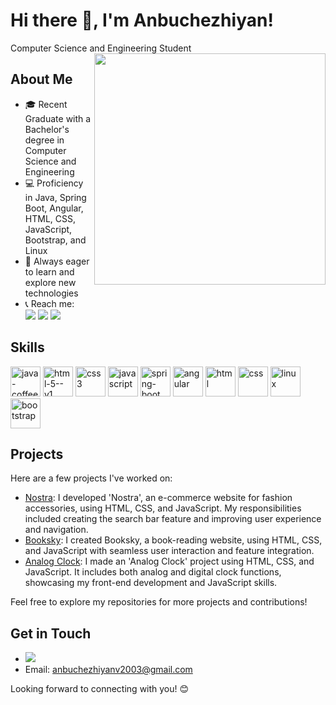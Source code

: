# Hi there 👋, I'm Anbuchezhiyan! 

Computer Science and Engineering Student
<img align="right" width="370" src="https://i.pinimg.com/originals/47/f0/34/47f0342cec72b800463bf003eac1257e.gif">

## About Me

- 🎓 Recent Graduate with a Bachelor's degree in Computer Science and Engineering
- 💻 Proficiency in Java, Spring Boot, Angular, HTML, CSS, JavaScript, Bootstrap, and Linux
- 🌱  Always eager to learn and explore new technologies
- 📞 Reach me:
  <br/>
  [<img src="https://img.shields.io/badge/LinkedIn-0077B5?style=for-the-badge&logo=linkedin&logoColor=white" />](https://www.linkedin.com/in/anbuchezhiyanv) [<img src="https://img.shields.io/badge/Instagram-E4405F?style=for-the-badge&logo=instagram&logoColor=white"/>](https://www.instagram.com/__anbu___._?igsh=MWE4c2oxcWxlOTdtMA==)
  [<img src="https://img.shields.io/badge/LeetCode-FFA116?style=for-the-badge&logo=leetcode&logoColor=white" />](https://leetcode.com/u/Anbuchezhiyanv)
## Skills
<img width="48" height="48" src="https://img.icons8.com/color/48/java-coffee-cup-logo--v1.png" alt="java-coffee-cup-logo--v1"/>
<img width="48" height="48" src="https://img.icons8.com/color/48/html-5--v1.png" alt="html-5--v1"/>
<img width="48" height="48" src="https://img.icons8.com/color/48/css3.png" alt="css3"/>
<img width="48" height="48" src="https://img.icons8.com/fluency/48/javascript.png" alt="javascript"/>
<img width="48" height="48" src="https://img.icons8.com/color/48/spring-logo.png" alt="spring-boot" />
<img width="48" height="48" src="https://img.icons8.com/color/48/angularjs.png" alt="angular" />
<img width="48" height="48" src="https://img.icons8.com/color/48/html-5--v1.png" alt="html" />
<img width="48" height="48" src="https://img.icons8.com/color/48/css3.png" alt="css" />
<img width="48" height="48" src="https://img.icons8.com/color/48/linux.png" alt="linux" />
<img width="48" height="48" src="https://img.icons8.com/color/48/bootstrap.png" alt="bootstrap" />


## Projects

Here are a few projects I've worked on:

- [Nostra](https://nostraecomerce-60028970174.development.catalystserverless.in/app/index.html):
 I developed 'Nostra', an e-commerce website for fashion accessories, using HTML, CSS, and JavaScript. My responsibilities included creating the search bar feature and improving user experience and navigation.
- [Booksky](https://booksky-60028970174.development.catalystserverless.in/app/index.html):
 I created Booksky, a book-reading website, using HTML, CSS, and JavaScript with seamless user interaction and feature integration.
- [Analog Clock](https://analog-clock-60028970174.development.catalystserverless.in/app/index.html):
 I made an 'Analog Clock' project using HTML, CSS, and JavaScript. It includes both analog and digital clock functions, showcasing my front-end development and JavaScript skills.

Feel free to explore my repositories for more projects and contributions!

## Get in Touch

- [<img src="https://img.shields.io/badge/LinkedIn-0077B5?style=for-the-badge&logo=linkedin&logoColor=white" />](https://www.linkedin.com/in/anbuchezhiyan/)
- Email: anbuchezhiyanv2003@gmail.com

Looking forward to connecting with you! 😊

